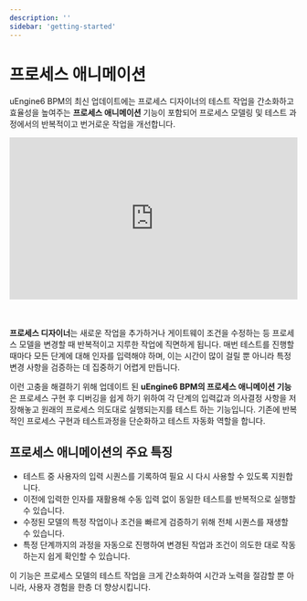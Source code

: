 ```yaml
---
description: ''
sidebar: 'getting-started'
---
```


# 프로세스 애니메이션

uEngine6 BPM의 최신 업데이트에는 프로세스 디자이너의 테스트 작업을 간소화하고 효율성을 높여주는 **프로세스 애니메이션** 기능이 포함되어 프로세스 모델링 및 테스트 과정에서의 반복적이고 번거로운 작업을 개선합니다.

<div style="position: relative; padding-bottom: 56.25%; padding-top: 0px; height: 0; overflow: hidden;">
	<iframe style="position: absolute; top: 0; left: 0; width: 100%; height: 100%;" 
        src="https://www.youtube.com/embed/KFjiHCRhxpo" 
        frameborder="0" crolling="no" frameborder="none" allowfullscreen="">
    </iframe>
</div>
<br><br>

**프로세스 디자이너**는 새로운 작업을 추가하거나 게이트웨이 조건을 수정하는 등 프로세스 모델을 변경할 때 반복적이고 지루한 작업에 직면하게 됩니다. 매번 테스트를 진행할 때마다 모든 단계에 대해 인자를 입력해야 하며, 이는 시간이 많이 걸릴 뿐 아니라 특정 변경 사항을 검증하는 데 집중하기 어렵게 만듭니다.

이런 고충을 해결하기 위해 업데이트 된 **uEngine6 BPM의 프로세스 애니메이션 기능**은 프로세스 구현 후 디버깅을 쉽게 하기 위하여 각 단계의 입력값과 의사결정 사항을 저장해놓고 원래의 프로세스 의도대로 실행되는지를 테스트 하는 기능입니다. 기존에 반복적인 프로세스 구현과 테스트과정을 단순화하고 테스트 자동화 역할을 합니다.

## 프로세스 애니메이션의 주요 특징

- 테스트 중 사용자의 입력 시퀀스를 기록하여 필요 시 다시 사용할 수 있도록 지원합니다.
- 이전에 입력한 인자를 재활용해 수동 입력 없이 동일한 테스트를 반복적으로 실행할 수 있습니다.
- 수정된 모델의 특정 작업이나 조건을 빠르게 검증하기 위해 전체 시퀀스를 재생할 수 있습니다.
- 특정 단계까지의 과정을 자동으로 진행하여 변경된 작업과 조건이 의도한 대로 작동하는지 쉽게 확인할 수 있습니다.

<!-- <img src="https://github.com/user-attachments/assets/2492a3e3-e536-4ad3-afcc-a650c7af14df" style="margin-bottom: 10px;" /> -->

이 기능은 프로세스 모델의 테스트 작업을 크게 간소화하여 시간과 노력을 절감할 뿐 아니라, 사용자 경험을 한층 더 향상시킵니다.